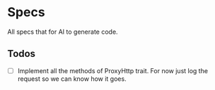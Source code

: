 # Specs

All specs that for AI to generate code.

## Todos

- [ ] Implement all the methods of ProxyHttp trait. For now just log the request so we can know how it goes.